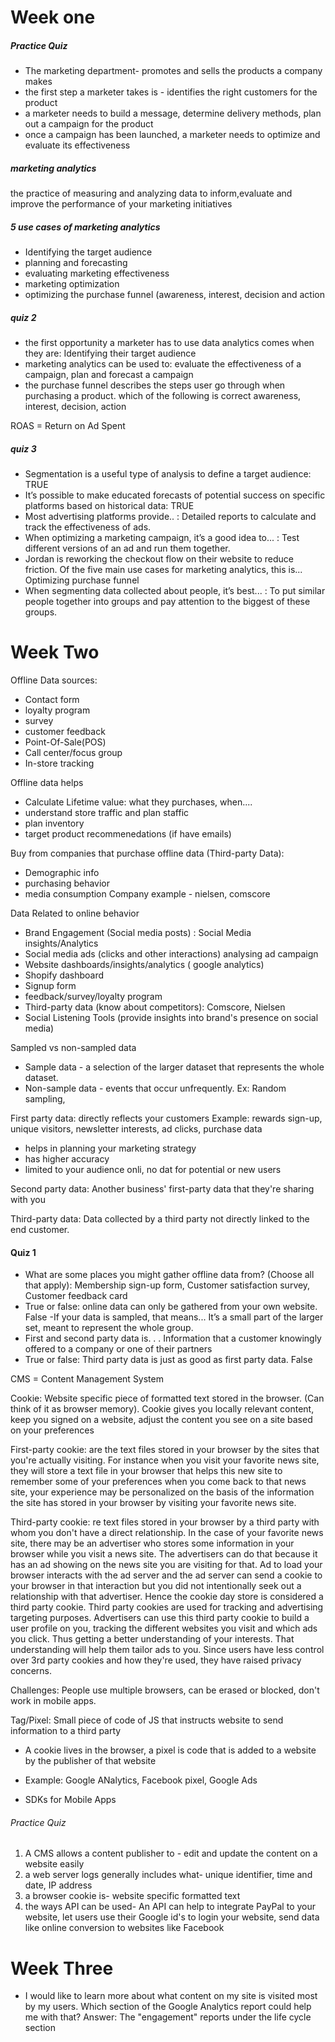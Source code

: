 # Week one

##### Practice Quiz 
- The marketing department- promotes and sells the products a company makes 
- the first step a marketer takes is - identifies the right customers for the product 
- a marketer needs to build a message, determine delivery methods, plan out a campaign for the product 
- once a campaign has been launched, a marketer needs to optimize and evaluate its effectiveness 

##### marketing analytics
the practice of measuring and analyzing data to inform,evaluate and improve the performance of your marketing initiatives 

##### 5 use cases of marketing analytics 
- Identifying the target audience 
- planning and forecasting 
- evaluating marketing effectiveness 
- marketing optimization 
- optimizing the purchase funnel  (awareness, interest, decision and action 

##### quiz 2
- the first opportunity a marketer has to use data analytics comes when they are: 
Identifying their target audience 
- marketing analytics can be used to: evaluate the effectiveness of a campaign, plan and forecast a campaign 
- the purchase funnel describes the steps user go through when purchasing a product.  which of the following is correct 
awareness, interest, decision, action 

ROAS = Return on Ad Spent

##### quiz 3
- Segmentation is a useful type of analysis to define a target audience: TRUE
- It’s possible to make educated forecasts of potential success on specific platforms based on historical data: TRUE
- Most advertising platforms provide.. : Detailed reports to calculate and track the effectiveness of ads.
- When optimizing a marketing campaign, it’s a good idea to... : Test different versions of an ad and run them together.
- Jordan is reworking the checkout flow on their website to reduce friction. Of the five main use cases for marketing analytics, this is... 
  Optimizing purchase funnel
- When segmenting data collected about people, it’s best... : 
To put similar people together into groups and pay attention to the biggest of these groups.


# Week Two
Offline Data sources:
- Contact form
- loyalty program
- survey
- customer feedback
- Point-Of-Sale(POS)
- Call center/focus group
- In-store tracking

Offline data helps
- Calculate Lifetime value: what they purchases, when....
- understand store traffic and plan staffic
- plan inventory
- target product recommenedations (if have emails)

Buy from companies that purchase offline data (Third-party Data):
- Demographic info
- purchasing behavior
- media consumption
Company example - nielsen, comscore

Data Related to online behavior
- Brand Engagement (Social media posts) : Social Media insights/Analytics
- Social media ads (clicks and other interactions) analysing ad campaign
- Website dashboards/insights/analytics ( google analytics)
- Shopify dashboard
- Signup form
- feedback/survey/loyalty program
- Third-party data (know about competitors): Comscore, Nielsen
- Social Listening Tools (provide insights into brand's presence on social media)

Sampled vs non-sampled data
- Sample data - a selection of the larger dataset that represents the whole dataset. 
- Non-sample data - events that occur unfrequently. Ex: Random sampling, 

First party data:
directly reflects your customers
Example: rewards sign-up, unique visitors, newsletter interests, ad clicks, purchase data
- helps in planning your marketing strategy
- has higher accuracy
- limited to your audience onli, no dat for potential or new users

Second party data:
Another business' first-party data that they're sharing with you

Third-party data: Data collected by a third party not directly linked to the end customer.

#### Quiz 1
- What are some places you might gather offline data from? (Choose all that apply): 
Membership sign-up form, Customer satisfaction survey, Customer feedback card
- True or false: online data can only be gathered from your own website. False
-If your data is sampled, that means... 
It’s a small part of the larger set, meant to represent the whole group.
- First and second party data is. . .
Information that a customer knowingly offered to a company or one of their partners
- True or false: Third party data is just as good as first party data. False

CMS = Content Management System

Cookie: Website specific piece of formatted text stored in the browser. (Can think of it as browser memory). Cookie gives you locally relevant content,
keep you signed on a website, adjust the content you see on a site based on your preferences

First-party cookie: are the text files stored in your browser by the sites that you're actually visiting. For instance when you visit your favorite news site, they will store a text file in your browser that helps this new site to remember some of your preferences when you come back to that news site, your experience may be personalized on the basis of the information the site has stored in your browser by visiting your favorite news site.

Third-party cookie: re text files stored in your browser by a third party with whom you don't have a direct relationship. In the case of your favorite news site, there may be an advertiser who stores some information in your browser while you visit a news site. The advertisers can do that because it has an ad showing on the news site you are visiting for that. Ad to load your browser interacts with the ad server and the ad server can send a cookie to your browser in that interaction but you did not intentionally seek out a relationship with that advertiser. Hence the cookie day store is considered a third party cookie. Third party cookies are used for tracking and advertising targeting purposes. Advertisers can use this third party cookie to build a user profile on you, tracking the different websites you visit and which ads you click. Thus getting a better understanding of your interests. That understanding will help them tailor ads to you. Since users have less control over 3rd party cookies and how they're used, they have raised privacy concerns.

Challenges: People use multiple browsers, can be erased or blocked, don't work in  mobile apps.

Tag/Pixel: Small piece of code of JS that instructs website to send information to a third party
- A cookie lives in the browser, a pixel is code that is added to a website by the publisher of that website
- Example: Google ANalytics, Facebook pixel, Google Ads

- SDKs for Mobile Apps

###### Practice Quiz 
1. A CMS allows a content publisher to - edit and update the content on a website easily 
2. a web server logs generally includes what- unique identifier, time and date, IP address 
3. a browser cookie is- website specific formatted text 
4. the ways API can be used- An API can help to integrate PayPal to your website, 
let users use their Google  id's to login your website, send data like online conversion to websites like Facebook 


# Week Three
- I would like to learn more about what content on my site is visited most by my users. Which section of the Google Analytics report could help me with that? 
Answer: The "engagement" reports under the life cycle section


